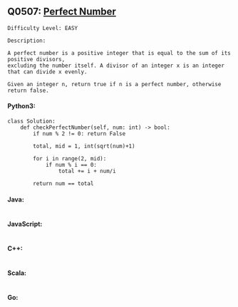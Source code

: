 ## Q0507: [Perfect Number](https://leetcode.com/problems/perfect-number/)

```
Difficulty Level: EASY
```

```
Description:

A perfect number is a positive integer that is equal to the sum of its positive divisors,
excluding the number itself. A divisor of an integer x is an integer that can divide x evenly.

Given an integer n, return true if n is a perfect number, otherwise return false.
```

#### Python3:

```
class Solution:
    def checkPerfectNumber(self, num: int) -> bool:
        if num % 2 != 0: return False
        
        total, mid = 1, int(sqrt(num)+1)

        for i in range(2, mid):
            if num % i == 0:
                total += i + num/i

        return num == total
```

#### Java:

```

```

#### JavaScript:

```

```

#### C++:

```

```

#### Scala:

```

```

#### Go:

```

```